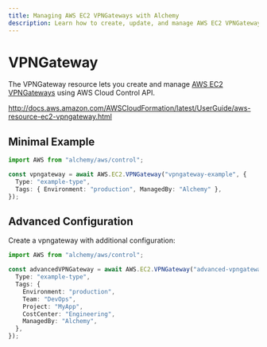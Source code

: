 ```yaml
---
title: Managing AWS EC2 VPNGateways with Alchemy
description: Learn how to create, update, and manage AWS EC2 VPNGateways using Alchemy Cloud Control.
---
```


# VPNGateway

The VPNGateway resource lets you create and manage [AWS EC2 VPNGateways](https://docs.aws.amazon.com/ec2/latest/userguide/) using AWS Cloud Control API.

http://docs.aws.amazon.com/AWSCloudFormation/latest/UserGuide/aws-resource-ec2-vpngateway.html

## Minimal Example

```ts
import AWS from "alchemy/aws/control";

const vpngateway = await AWS.EC2.VPNGateway("vpngateway-example", {
  Type: "example-type",
  Tags: { Environment: "production", ManagedBy: "Alchemy" },
});
```

## Advanced Configuration

Create a vpngateway with additional configuration:

```ts
import AWS from "alchemy/aws/control";

const advancedVPNGateway = await AWS.EC2.VPNGateway("advanced-vpngateway", {
  Type: "example-type",
  Tags: {
    Environment: "production",
    Team: "DevOps",
    Project: "MyApp",
    CostCenter: "Engineering",
    ManagedBy: "Alchemy",
  },
});
```

